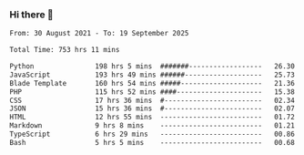 ### Hi there 👋

<!--
**dominoto/dominoto** is a ✨ _special_ ✨ repository because its `README.md` (this file) appears on your GitHub profile.

Here are some ideas to get you started:

- 🔭 I’m currently working on ...
- 🌱 I’m currently learning ...
- 👯 I’m looking to collaborate on ...
- 🤔 I’m looking for help with ...
- 💬 Ask me about ...
- 📫 How to reach me: ...
- 😄 Pronouns: ...
- ⚡ Fun fact: ...
-->
<!--START_SECTION:waka-->

```txt
From: 30 August 2021 - To: 19 September 2025

Total Time: 753 hrs 11 mins

Python               198 hrs 5 mins  #######------------------   26.30 %
JavaScript           193 hrs 49 mins ######-------------------   25.73 %
Blade Template       160 hrs 54 mins #####--------------------   21.36 %
PHP                  115 hrs 52 mins ####---------------------   15.38 %
CSS                  17 hrs 36 mins  #------------------------   02.34 %
JSON                 15 hrs 36 mins  #------------------------   02.07 %
HTML                 12 hrs 55 mins  -------------------------   01.72 %
Markdown             9 hrs 8 mins    -------------------------   01.21 %
TypeScript           6 hrs 29 mins   -------------------------   00.86 %
Bash                 5 hrs 5 mins    -------------------------   00.68 %
```

<!--END_SECTION:waka-->
